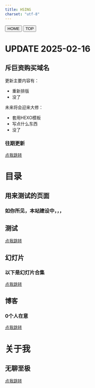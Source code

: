```yaml
---
title: HSING
charset: "utf-8"
---
```


<head>
    <meta charset="UTF-8">
    <meta name="viewport" content="width=device-width, initial-scale=1.0">
    <title>HSING</title>
    <link rel="stylesheet" href="/CSS/index.css">
    <link rel="icon" href="/RES/icon.ico" type="image/x-icon">
</head>

<div class="fixed-bar">
        <button onclick="location.href='/index.html'">HOME</button>
        <button onclick="window.scrollTo(0, 0)">TOP</button>
</div>

# UPDATE 2025-02-16

## 斥巨资购买域名

更新主要内容有：

- 重新排版
- 没了

未来将会迎来大修：

- 套用HEXO模板
- 写点什么东西
- 没了

### 往期更新

[点我跳转](/POST/update/index.html)

# 目录

## 用来测试的页面

### 如你所见，本站建设中，，，

## 测试

[点我跳转](/POST/test/index.html)

## 幻灯片

### 以下是幻灯片合集

[点我跳转](/POST/slide/index.html)

## 博客

### 0个人在意

[点我跳转](/POST/blog/index.html)

# 关于我

## 无聊至极

[点我跳转](/POST/me/index.html)